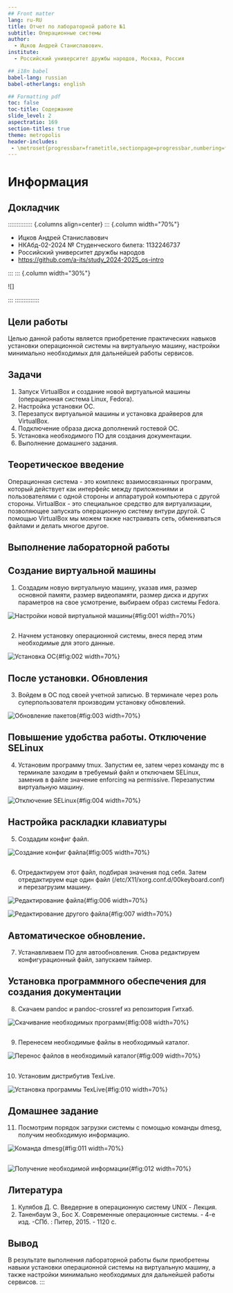 ```yaml
---
## Front matter
lang: ru-RU
title: Отчет по лабораторной работе №1
subtitle: Операционные системы
author:
  - Ицков Андрей Станиславович.
institute:
  - Российский университет дружбы народов, Москва, Россия

## i18n babel
babel-lang: russian
babel-otherlangs: english

## Formatting pdf
toc: false
toc-title: Содержание
slide_level: 2
aspectratio: 169
section-titles: true
theme: metropolis
header-includes:
 - \metroset{progressbar=frametitle,sectionpage=progressbar,numbering=fraction}
---
```


# Информация

## Докладчик

:::::::::::::: {.columns align=center}
::: {.column width="70%"}

  * Ицков Андрей Станиславович
  * НКАбд-02-2024 № Студенческого билета: 1132246737
  * Российский университет дружбы народов
  * <https://github.com/a-its/study_2024-2025_os-intro>

:::
::: {.column width="30%"}

![]

:::
::::::::::::::

## Цели работы

Целью данной работы является приобретение практических навыков установки операционной системы на виртуальную машину, настройки минимально необходимых для дальнейшей работы сервисов.

## Задачи

1) Запуск VirtualBox и создание новой виртуальной машины (операционная система Linux, Fedora).
2) Настройка установки ОС.
3) Перезапуск виртуальной машины и установка драйверов для VirtualBox.
4) Подключение образа диска дополнений гостевой ОС.
5) Установка необходимого ПО для создания документации.
6) Выполнение домашнего задания.

## Теоретическое введение

Операционная система - это комплекс взаимосвязанных программ, который действует как интерфейс между приложениями и пользователями с одной стороны и аппаратурой компьютера с другой стороны. VirtualBox - это специальное средство для виртуализации, позволяющее запускать операционную систему внтури другой. С помощью VirtualBox мы можем также настраивать сеть, обмениваться файлами и делать многое другое.

## Выполнение лабораторной работы

## Создание виртуальной машины

1. Создадим новую виртуальную машину, указав имя, размер основной памяти, размер видеопамяти, размер диска и других параметров на свое усмотрение, выбираем образ системы Fedora. 

![Настройки новой виртуальной машины](image/report1.png){#fig:001 width=70%}

##

2. Начнем установку операционной системы, внеся перед этим необходимые для этого данные. 

![Установка ОС](image/report2.png){#fig:002 width=70%}

## После установки. Обновления

3. Войдем в ОС под своей учетной записью. В терминале через роль суперпользователя производим установку обновлений. 

![Обновление пакетов](image/report3.png){#fig:003 width=70%}

## Повышение удобства работы. Отключение SELinux

4. Установим программу tmux. Запустим ее, затем через команду mc в терминале заходим в требуемый файл и отключаем SELinux, заменив в файле значение enforcing на permissive. Перезапустим виртуальную машину.

![Отключение SELinux](image/report4.png){#fig:004 width=70%}

## Настройка раскладки клавиатуры

5. Создадим конфиг файл.

![Создание конфиг файла](image/report5.png){#fig:005 width=70%}

##

6. Отредактируем этот файл, подбирая значения под себя. Затем отредактируем еще один файл (/etc/X11/xorg.conf.d/00keyboard.conf) и перезагрузим машину.

![Редактирование файла](image/report6.png){#fig:006 width=70%}

![Редактирование другого файла](image/report7.png){#fig:007 width=70%}

## Автоматическое обновление.

7. Устанавливаем ПО для автообновления. Снова редактируем конфигурационный файл, запускаем таймер.

## Установка программного обеспечения для создания документации

8. Скачаем pandoc и pandoc-crossref из репозитория Гитхаб. 

![Скачивание необходимых программ](image/report8.png){#fig:008 width=70%}

##

9. Перенесем необходимые файлы в необходимый каталог. 

![Перенос файлов в необходимый каталог](image/report9.png){#fig:009 width=70%}

##

10. Установим дистрибутив TexLive. 

![Установка программы TexLive](image/report10.png){#fig:010 width=70%}

## Домашнее задание

11. Посмотрим порядок загрузки системы с помощью команды dmesg, получим необходимую информацию. 

![Команда dmesg](image/report11.png){#fig:011 width=70%}

##

![Получение необходимой информации](image/report12.png){#fig:012 width=70%}


## Литература

1. Кулябов Д. С. Введерние в операционную систему UNIX - Лекция.
2. Таненбаум Э., Бос Х. Современные операционные системы. - 4-е изд. -СПб. : Питер, 2015. - 1120 с.

## Вывод

В результате выполнения лабораторной работы были приобретены навыки установки операционной системы на виртуальную машину, а также настройки минимально необходимых для дальнейшей работы сервисов.
:::

